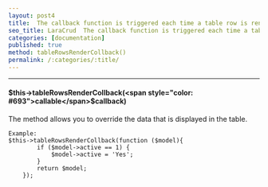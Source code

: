 ```yaml
---
layout: post4
title:  The callback function is triggered each time a table row is rendered. The use works only in the showDisplay() 
seo_title: LaraCrud  The callback function is triggered each time a table row is rendered tableRowsRenderCollback()
categories: [documentation]
published: true
method: tableRowsRenderCollback()
permalink: /:categories/:title/
---
```


---

####  $this->tableRowsRenderCollback(<span style="color: #693">callable</span>$callback)

The method allows you to override the data that is displayed in the table.

    Example:
    $this->tableRowsRenderCollback(function ($model){
            if ($model->active == 1) {
                $model->active = 'Yes';
            }    
            return $model;
        });



